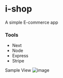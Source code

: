 # i-shop

A simple E-commerce app

### Tools

- Next
- Node
- Express
- Stripe

Sample View
![image](https://github.com/Maxwell-ihiaso/i-shop/assets/64949174/76ebc8eb-800a-4860-9456-f23953bcbd45)
